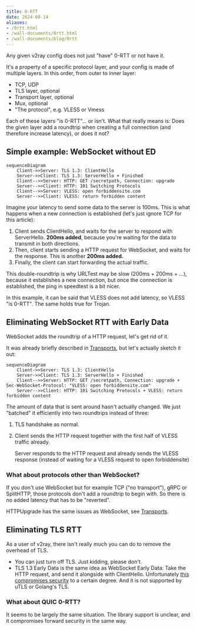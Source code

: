 ```yaml
---
title: 0-RTT
date: 2024-08-14
aliases:
- /0rtt.html
- /wall-documents/0rtt.html
- /wall-documents/blog/0rtt
---
```


Any given v2ray config does not just "have" 0-RTT or not have it.

It's a property of a specific protocol layer, and your config is made of
multiple layers. In this order, from outer to inner layer:

* TCP, UDP
* TLS layer, optional
* Transport layer, optional
* Mux, optional
* "The protocol", e.g. VLESS or Vmess

Each of these layers "is 0-RTT"... or isn't. What that really means is: Does
the given layer add a roundtrip when creating a full connection (and therefore
increase latency), or does it not?

## Simple example: WebSocket without ED

```mermaid
sequenceDiagram
    Client->>Server: TLS 1.3: ClientHello
    Server->>Client: TLS 1.3: ServerHello + Finished
    Client-->>Server: HTTP: GET /secretpath, Connection: upgrade
    Server-->>Client: HTTP: 101 Switching Protocols
    Client-->>Server: VLESS: open forbiddensite.com
    Server-->>Client: VLESS: return forbidden content
```

Imagine your latency to send some data to the server is 100ms. This is what
happens when a new connection is established (let's just ignore TCP for this
article):

1. Client sends ClientHello, and waits for the server to respond with
   ServerHello. **200ms added**, because you're waiting for the data to
   transmit in both directions.
2. Then, client starts sending a HTTP request for WebSocket, and waits for the
   response. This is another **200ms added.**
3. Finally, the client can start forwarding the actual traffic.

This double-roundtrip is why URLTest may be slow (200ms + 200ms + ...), because
it establishes a new connection, but once the connection is established, the
ping in speedtest is a bit nicer.

In this example, it can be said that VLESS does not add latency, so VLESS "is
0-RTT". The same holds true for Trojan.

## Eliminating WebSocket RTT with Early Data

WebSocket adds the roundtrip of a HTTP request, let's get rid of it.

It was already briefly described in [Transports](./transports.md), but let's
actually sketch it out:

```mermaid
sequenceDiagram
    Client->>Server: TLS 1.3: ClientHello
    Server->>Client: TLS 1.3: ServerHello + Finished
    Client-->>Server: HTTP: GET /secretpath, Connection: upgrade + Sec-WebSocket-Protocol: "VLESS: open forbiddensite.com"
    Server-->>Client: HTTP: 101 Switching Protocols + VLESS: return forbidden content
```

The amount of data that is sent around hasn't actually changed. We just
"batched" it efficiently into two roundtrips instead of three:

1. TLS handshake as normal.
2. Client sends the HTTP request together with the first half of VLESS traffic already.

   Server responds to the HTTP request and already sends the VLESS response
   (instead of waiting for a VLESS request to open forbiddensite)

### What about protocols other than WebSocket?

If you don't use WebSocket but for example TCP ("no transport"), gRPC or
SplitHTTP, those protocols don't add a roundtrip to begin with. So there is no
added latency that has to be "reverted".

HTTPUpgrade has the same issues as WebSocket, see [Transports](./transports.md).

## Eliminating TLS RTT

As a user of v2ray, there isn't really much you can do to remove the overhead of TLS.

* You can just turn off TLS. Just kidding, please don't.
* TLS 1.3 Early Data is the same idea as WebSocket Early Data: Take the HTTP
  request, and send it alongside with ClientHello. Unfortunately [this
  compromises
  security](https://blog.trailofbits.com/2019/03/25/what-application-developers-need-to-know-about-tls-early-data-0rtt/)
  to a certain degree. And it is not supported by uTLS or Golang's TLS.

### What about QUIC 0-RTT?

It seems to be largely the same situation. The library support is unclear, and
it compromises forward security in the same way.

